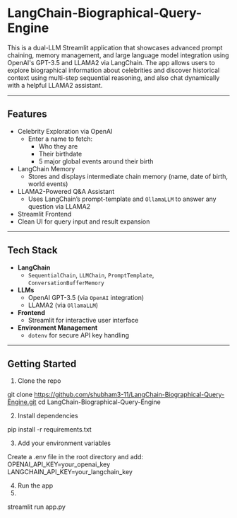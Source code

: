 # LangChain-Biographical-Query-Engine
This is a dual-LLM Streamlit application that showcases advanced prompt chaining, memory management, and large language model integration using OpenAI's GPT-3.5 and LLAMA2 via LangChain. The app allows users to explore biographical information about celebrities and discover historical context using multi-step sequential reasoning, and also chat dynamically with a helpful LLAMA2 assistant.

---

## Features

- Celebrity Exploration via OpenAI
  - Enter a name to fetch:
    - Who they are
    - Their birthdate
    - 5 major global events around their birth
- LangChain Memory
  - Stores and displays intermediate chain memory (name, date of birth, world events)
- LLAMA2-Powered Q&A Assistant
  - Uses LangChain’s prompt-template and `OllamaLLM` to answer any question via LLAMA2
-  Streamlit Frontend
  - Clean UI for query input and result expansion

---

## Tech Stack

- **LangChain**
  - `SequentialChain`, `LLMChain`, `PromptTemplate`, `ConversationBufferMemory`
- **LLMs**
  - OpenAI GPT-3.5 (via `OpenAI` integration)
  - LLAMA2 (via `OllamaLLM`)
- **Frontend**
  - Streamlit for interactive user interface
- **Environment Management**
  - `dotenv` for secure API key handling

---

##  Getting Started

1. Clone the repo

git clone https://github.com/shubham3-11/LangChain-Biographical-Query-Engine.git
cd LangChain-Biographical-Query-Engine

2. Install dependencies

pip install -r requirements.txt

3. Add your environment variables

Create a .env file in the root directory and add:
OPENAI_API_KEY=your_openai_key
LANGCHAIN_API_KEY=your_langchain_key

4. Run the app
5. 
streamlit run app.py
